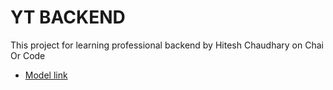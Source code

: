 # YT BACKEND    

This project for learning professional backend by Hitesh Chaudhary on Chai Or Code

- [Model link](https://app.eraser.io/workspace/YtPqZ1VogxGy1jzIDkzj?origin=share)